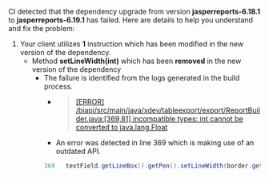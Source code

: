CI detected that the dependency upgrade from version **jasperreports-6.18.1** to **jasperreports-6.19.1** has failed. Here are details to help you understand and fix the problem:
1. Your client utilizes **1** instruction which has been modified in the new version of the dependency.
   * <summary>Method <b>setLineWidth(int)</b> which has been <b>removed</b> in the new version of the dependency</summary>
            
        *  <summary>The failure is identified from the logs generated in the build process. </summary>
          
            *   >[[ERROR] /biapi/src/main/java/xdev/tableexport/export/ReportBuilder.java:[369,81] incompatible types: int cannot be converted to java.lang.Float](https://github.com/chains-project/breaking-good/actions/runs/8110103454/job/22166641300#step:4:1534)
            *   An error was detected in line 369 which is making use of an outdated API.
             ``` java
             369   textField.getLineBox().getPen().setLineWidth(border.getLineWidth());
            ```
            


